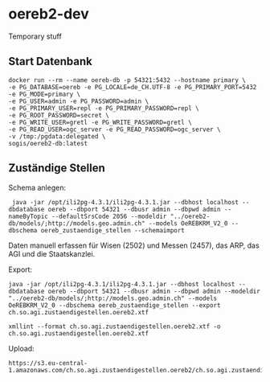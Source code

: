 # oereb2-dev
Temporary stuff

## Start Datenbank
```
docker run --rm --name oereb-db -p 54321:5432 --hostname primary \
-e PG_DATABASE=oereb -e PG_LOCALE=de_CH.UTF-8 -e PG_PRIMARY_PORT=5432 -e PG_MODE=primary \
-e PG_USER=admin -e PG_PASSWORD=admin \
-e PG_PRIMARY_USER=repl -e PG_PRIMARY_PASSWORD=repl \
-e PG_ROOT_PASSWORD=secret \
-e PG_WRITE_USER=gretl -e PG_WRITE_PASSWORD=gretl \
-e PG_READ_USER=ogc_server -e PG_READ_PASSWORD=ogc_server \
-v /tmp:/pgdata:delegated \
sogis/oereb2-db:latest
```

## Zuständige Stellen
Schema anlegen:
```
 java -jar /opt/ili2pg-4.3.1/ili2pg-4.3.1.jar --dbhost localhost --dbdatabase oereb --dbport 54321 --dbusr admin --dbpwd admin --nameByTopic --defaultSrsCode 2056 --modeldir "../oereb2-db/models/;http://models.geo.admin.ch" --models OeREBKRM_V2_0 --dbschema oereb_zustaendige_stellen --schemaimport
```

Daten manuell erfassen für Wisen (2502) und Messen (2457), das ARP, das AGI und die Staatskanzlei.

Export:
```
java -jar /opt/ili2pg-4.3.1/ili2pg-4.3.1.jar --dbhost localhost --dbdatabase oereb --dbport 54321 --dbusr admin --dbpwd admin --modeldir "../oereb2-db/models/;http://models.geo.admin.ch" --models OeREBKRM_V2_0 --dbschema oereb_zustaendige_stellen --export ch.so.agi.zustaendigestellen.oereb2.xtf

xmllint --format ch.so.agi.zustaendigestellen.oereb2.xtf -o ch.so.agi.zustaendigestellen.oereb2.xtf
```

Upload:
```
https://s3.eu-central-1.amazonaws.com/ch.so.agi.zustaendigestellen.oereb2/ch.so.agi.zustaendigestellen.oereb2.xtf
```